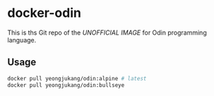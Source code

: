 # docker-odin
This is ths Git repo of the *UNOFFICIAL IMAGE* for Odin programming language.

## Usage
```bash
docker pull yeongjukang/odin:alpine # latest
docker pull yeongjukang/odin:bullseye
```
